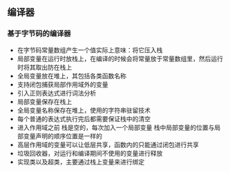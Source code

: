 ## 编译器
### 基于字节码的编译器
* 在字节码常量数组产生一个值实际上意味：将它压入栈
* 局部变量在运行时放栈上，在编译的时候会将常量放于常量数组里，然后运行时将其取出防在栈上
* 全局变量放在堆上，其包括各类函数名称
* 支持闭包捕获局部作用域外的变量
* 引入正则表达式进行词法分析
* 局部变量保存在栈上
* 全局变量名称保存在堆上，使用的字符串驻留技术
* 每个普通的表达式执行完后都需要保证栈中的清空
* 进入作用域之前 栈是空的，每次加入一个局部变量 栈中局部变量的位置与局部变量声明的顺序位置是一样的
* 高层作用域的变量可以让低层共享，函数内的只能通过闭包进行共享
* 垃圾回收器，对运行和编译期间不使用的变量进行释放
* 实现类以及超类，主要通过栈上变量来进行绑定
